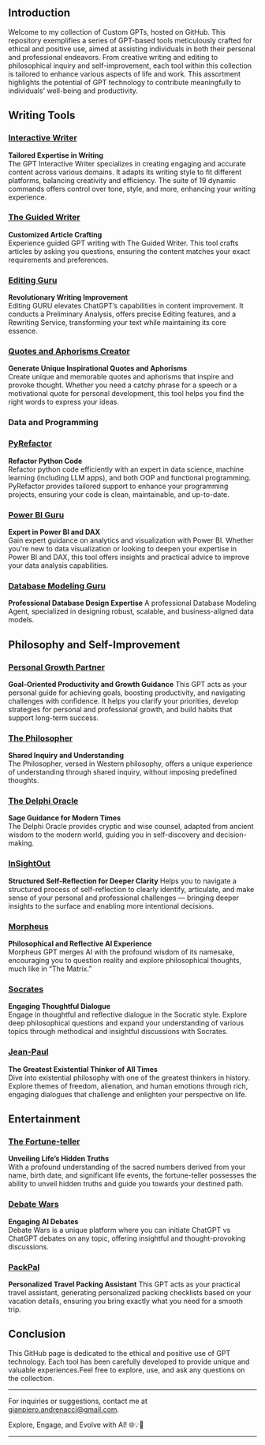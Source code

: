 ## Introduction

Welcome to my collection of Custom GPTs, hosted on GitHub. This repository exemplifies a series of GPT-based tools meticulously crafted for ethical and positive use, aimed at assisting individuals in both their personal and professional endeavors. From creative writing and editing to philosophical inquiry and self-improvement, each tool within this collection is tailored to enhance various aspects of life and work. This assortment highlights the potential of GPT technology to contribute meaningfully to individuals' well-being and productivity.

## Writing Tools

### [Interactive Writer](https://chat.openai.com/g/g-AaKhBisIN-interactive-writer)
**Tailored Expertise in Writing**  
The GPT Interactive Writer specializes in creating engaging and accurate content across various domains. It adapts its writing style to fit different platforms, balancing creativity and efficiency. The suite of 19 dynamic commands offers control over tone, style, and more, enhancing your writing experience.

### [The Guided Writer](https://chat.openai.com/g/g-spa305Ewq-the-best-guided-writer)
**Customized Article Crafting**  
Experience guided GPT writing with The Guided Writer. This tool crafts articles by asking you questions, ensuring the content matches your exact requirements and preferences.

### [Editing Guru](https://chat.openai.com/g/g-AZKC67NTa-editing-guru)
**Revolutionary Writing Improvement**  
Editing GURU elevates ChatGPT’s capabilities in content improvement. It conducts a Preliminary Analysis, offers precise Editing features, and a Rewriting Service, transforming your text while maintaining its core essence.

### [Quotes and Aphorisms Creator](https://chat.openai.com/g/g-DeqFMK8IN-quotes-and-aphorisms-creator)
**Generate Unique Inspirational Quotes and Aphorisms**  
Create unique and memorable quotes and aphorisms that inspire and provoke thought. Whether you need a catchy phrase for a speech or a motivational quote for personal development, this tool helps you find the right words to express your ideas.

### Data and Programming

### [PyRefactor](https://chat.openai.com/g/g-b0ChYyFYK-pyrefactor)
**Refactor Python Code**  
Refactor python code efficiently with an expert in data science, machine learning (including LLM apps), and both OOP and functional programming. PyRefactor provides tailored support to enhance your programming projects, ensuring your code is clean, maintainable, and up-to-date.

### [Power BI Guru](https://chat.openai.com/g/g-MccBo6YkF-power-bi-guru)
**Expert in Power BI and DAX**  
Gain expert guidance on analytics and visualization with Power BI. Whether you're new to data visualization or looking to deepen your expertise in Power BI and DAX, this tool offers insights and practical advice to improve your data analysis capabilities.

### [Database Modeling Guru](https://chatgpt.com/g/g-68370543f2f081919259e9f81a87e545-database-modeling-guru)

**Professional Database Design Expertise**
A professional Database Modeling Agent, specialized in designing robust, scalable, and business-aligned data models.

## Philosophy and Self-Improvement

### [Personal Growth Partner](https://chatgpt.com/g/g-6899befb04048191921760762b3bdfce-personal-growth-partner)

**Goal-Oriented Productivity and Growth Guidance**
This GPT acts as your personal guide for achieving goals, boosting productivity, and navigating challenges with confidence. It helps you clarify your priorities, develop strategies for personal and professional growth, and build habits that support long-term success.

### [The Philosopher](https://chat.openai.com/g/g-1KGHmUIWk-the-philosopher)
**Shared Inquiry and Understanding**  
The Philosopher, versed in Western philosophy, offers a unique experience of understanding through shared inquiry, without imposing predefined thoughts.

### [The Delphi Oracle](https://chat.openai.com/g/g-coVon6Rzr-the-delphi-oracle)
**Sage Guidance for Modern Times**  
The Delphi Oracle provides cryptic and wise counsel, adapted from ancient wisdom to the modern world, guiding you in self-discovery and decision-making.

### [InSightOut](https://chatgpt.com/g/g-6858f56397d48191ba2ea173c6ff724d-insightout)

**Structured Self-Reflection for Deeper Clarity**
Helps you to navigate a structured process of self-reflection to clearly identify, articulate, and make sense of your personal and professional challenges — bringing deeper insights to the surface and enabling more intentional decisions.

### [Morpheus](https://chat.openai.com/g/g-bszGmASOG-into-the-matrix)
**Philosophical and Reflective AI Experience**  
Morpheus GPT merges AI with the profound wisdom of its namesake, encouraging you to question reality and explore philosophical thoughts, much like in “The Matrix.”

### [Socrates](https://chat.openai.com/g/g-RBEnfDIto-socrates)
**Engaging Thoughtful Dialogue**  
Engage in thoughtful and reflective dialogue in the Socratic style. Explore deep philosophical questions and expand your understanding of various topics through methodical and insightful discussions with Socrates.

### [Jean-Paul](https://chat.openai.com/g/g-QqRpQbCIT-jean-paul)
**The Greatest Existential Thinker of All Times**  
Dive into existential philosophy with one of the greatest thinkers in history. Explore themes of freedom, alienation, and human emotions through rich, engaging dialogues that challenge and enlighten your perspective on life.

## Entertainment

### [The Fortune-teller](https://chat.openai.com/g/g-bszGmASOG-into-the-matrix)
**Unveiling Life’s Hidden Truths**  
With a profound understanding of the sacred numbers derived from your name, birth date, and significant life events, the fortune-teller possesses the ability to unveil hidden truths and guide you towards your destined path.

### [Debate Wars](https://chat.openai.com/g/g-3f6WLJxOX-debate-wars)
**Engaging AI Debates**  
Debate Wars is a unique platform where you can initiate ChatGPT vs ChatGPT debates on any topic, offering insightful and thought-provoking discussions.

### [PackPal](https://chatgpt.com/g/g-689389dcd67881918a3742607536e69b-packpal)

**Personalized Travel Packing Assistant**
This GPT acts as your practical travel assistant, generating personalized packing checklists based on your vacation details, ensuring you bring exactly what you need for a smooth trip.


## Conclusion

This GitHub page is dedicated to the ethical and positive use of GPT technology. Each tool has been carefully developed to provide unique and valuable experiences.Feel free to explore, use, and ask any questions on the collection. 

---

For inquiries or suggestions, contact me at [gianpiero.andrenacci@gmail.com](mailto:gianpiero.andrenacci@gmail.com).

Explore, Engage, and Evolve with AI! 🌐💡🚀

---
